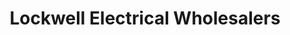 ---
title: "Lockwell Electrical Wholesalers"
url: /gateshead/lockwell-electrical-wholesalers/
shop: shop
---